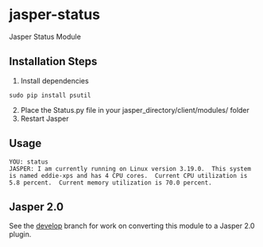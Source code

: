 jasper-status
=============

Jasper Status Module

## Installation Steps

1. Install dependencies
```
sudo pip install psutil
```
2. Place the Status.py file in your jasper_directory/client/modules/ folder
3. Restart Jasper

## Usage
```
YOU: status
JASPER: I am currently running on Linux version 3.19.0.  This system is named eddie-xps and has 4 CPU cores.  Current CPU utilization is 5.8 percent.  Current memory utilization is 70.0 percent.
```

## Jasper 2.0
See the [develop](https://github.com/edouardpoitras/jasper-status/tree/develop) branch for work on converting this module to a Jasper 2.0 plugin.
